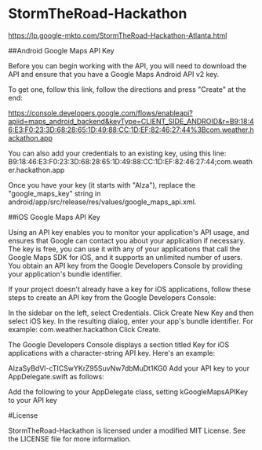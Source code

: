 # StormTheRoad-Hackathon
https://lp.google-mkto.com/StormTheRoad-Hackathon-Atlanta.html

##Android Google Maps API Key

Before you can begin working with the API, you will need to download the API and ensure that you have a Google Maps Android API v2 key. 

To get one, follow this link, follow the directions and press "Create" at the end:

https://console.developers.google.com/flows/enableapi?apiid=maps_android_backend&keyType=CLIENT_SIDE_ANDROID&r=B9:18:46:E3:F0:23:3D:68:28:65:1D:49:88:CC:1D:EF:82:46:27:44%3Bcom.weather.hackathon.app

You can also add your credentials to an existing key, using this line:
B9:18:46:E3:F0:23:3D:68:28:65:1D:49:88:CC:1D:EF:82:46:27:44;com.weather.hackathon.app

Once you have your key (it starts with "AIza"), replace the "google_maps_key"
string in android/app/src/release/res/values/google_maps_api.xml.

##iOS Google Maps API Key

Using an API key enables you to monitor your application's API usage, and ensures that Google can contact you about your application if necessary. The key is free, you can use it with any of your applications that call the Google Maps SDK for iOS, and it supports an unlimited number of users. You obtain an API key from the Google Developers Console by providing your application's bundle identifier.

If your project doesn't already have a key for iOS applications, follow these steps to create an API key from the Google Developers Console:

In the sidebar on the left, select Credentials.
Click Create New Key and then select iOS key.
In the resulting dialog, enter your app's bundle identifier. For example: com.weather.hackathon
Click Create.

The Google Developers Console displays a section titled Key for iOS applications with a character-string API key. Here's an example:

AIzaSyBdVl-cTICSwYKrZ95SuvNw7dbMuDt1KG0
Add your API key to your AppDelegate.swift as follows:

Add the following to your AppDelegate class, setting kGoogleMapsAPIKey to your API key

#License

StormTheRoad-Hackathon is licensed under a modified MIT License. See the LICENSE file for more information.